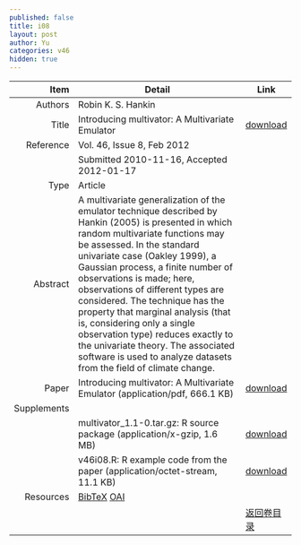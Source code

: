 ```yaml
---
published: false
title: i08
layout: post
author: Yu
categories: v46
hidden: true
---
```


| Item | Detail | Link |
|---:|---|---|
| Authors | Robin K. S. Hankin| |
| Title |Introducing multivator: A Multivariate Emulator | [download](http://www.jstatsoft.org/v46/i08/paper) |
| Reference |Vol. 46, Issue 8, Feb 2012 | |
| | Submitted 2010-11-16, Accepted 2012-01-17| | 
| Type | Article| |
| Abstract | A multivariate generalization of the emulator technique described by Hankin (2005) is presented in which random multivariate functions may be assessed. In the standard univariate case (Oakley 1999), a Gaussian process, a finite number of observations is made; here, observations of different types are considered. The technique has the property that marginal analysis (that is, considering only a single observation type) reduces exactly to the univariate theory. The associated software is used to analyze datasets from the field of climate change.| |
| Paper | Introducing multivator: A Multivariate Emulator  (application/pdf, 666.1 KB)| [download](http://www.jstatsoft.org/v46/i08/paper) |
| Supplements | | |
| |multivator_1.1-0.tar.gz: R source package  (application/x-gzip, 1.6 MB)|  [download](http://www.jstatsoft.org/v46/i08/supp/1) |
| |v46i08.R:                R example code from the paper  (application/octet-stream, 11.1 KB)|  [download](http://www.jstatsoft.org/v46/i08/supp/2) |
| Resources | [BibTeX](http://www.jstatsoft.org/v46/i08/bibtex) [OAI](http://www.jstatsoft.org/oai?verb=GetRecord&identifier=oai.jstatsoft/v46/i08&prefix=oai_dc)| |
| |  | [返回卷目录]({{site.baseurl}}/volume/v46.html) |